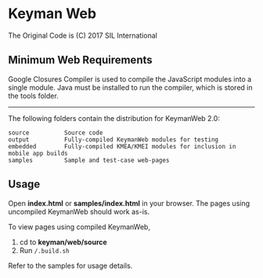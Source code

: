 # Keyman Web
The Original Code is (C) 2017 SIL International

## Minimum Web Requirements
Google Closures Compiler is used to compile the JavaScript modules into a single module. Java must be installed to run the compiler, which is stored in the tools folder.

**********************************************************************

The following folders contain the distribution for KeymanWeb 2.0:

	source			Source code
	output			Fully-compiled KeymanWeb modules for testing
	embedded		Fully-compiled KMEA/KMEI modules for inclusion in mobile app builds
	samples			Sample and test-case web-pages

## Usage
Open **index.html** or **samples/index.html** in your browser. The pages using uncompiled KeymanWeb should work as-is.

To view pages using compiled KeymanWeb,
1. cd to **keyman/web/source**
2. Run `/.build.sh`

Refer to the samples for usage details.
